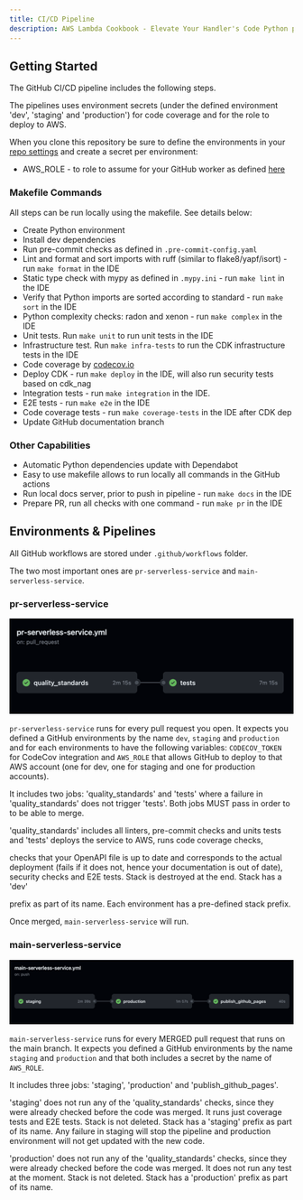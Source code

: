 ```yaml
---
title: CI/CD Pipeline
description: AWS Lambda Cookbook - Elevate Your Handler's Code Python pipeline
---
```


## **Getting Started**

The GitHub CI/CD pipeline includes the following steps.

The pipelines uses environment secrets (under the defined environment 'dev', 'staging' and 'production') for code coverage and for the role to deploy to AWS.

When you clone this repository be sure to define the environments in your [repo settings](https://docs.github.com/en/actions/deployment/targeting-different-environments/using-environments-for-deployment) and create a secret per environment:

- AWS_ROLE - to role to assume for your GitHub worker as defined [here](https://docs.github.com/en/actions/deployment/security-hardening-your-deployments/configuring-openid-connect-in-amazon-web-services)

### **Makefile Commands**

All steps can be run locally using the makefile. See details below:

- Create Python environment
- Install dev dependencies
- Run pre-commit checks as defined in `.pre-commit-config.yaml`
- Lint and format and sort imports with ruff (similar to flake8/yapf/isort) - run `make format` in the IDE
- Static type check with mypy as defined in `.mypy.ini` - run `make lint` in the IDE
- Verify that Python imports are sorted according to standard - run `make sort` in the IDE
- Python complexity checks: radon and xenon  - run `make complex` in the IDE
- Unit tests. Run `make unit` to run unit tests in the IDE
- Infrastructure test. Run `make infra-tests` to run the CDK infrastructure tests in the IDE
- Code coverage by [codecov.io](https://about.codecov.io/)
- Deploy CDK - run `make deploy` in the IDE, will also run security tests based on cdk_nag
- Integration tests - run `make integration` in the IDE.
- E2E tests  - run `make e2e` in the IDE
- Code coverage tests  - run `make coverage-tests` in the IDE after CDK dep
- Update GitHub documentation branch

### **Other Capabilities**

- Automatic Python dependencies update with Dependabot
- Easy to use makefile allows to run locally all commands in the GitHub actions
- Run local docs server, prior to push in pipeline - run `make docs`  in the IDE
- Prepare PR, run all checks with one command - run `make pr` in the IDE

## **Environments & Pipelines**

All GitHub workflows are stored under `.github/workflows` folder.

The two most important ones are `pr-serverless-service`  and `main-serverless-service`.

### **pr-serverless-service**

<img alt="alt_text" src="../media/cicd_pr.png" />

`pr-serverless-service` runs for every pull request you open. It expects you defined a GitHub environments by the name `dev`, `staging` and `production` and for each environments to have the following variables:  `CODECOV_TOKEN ` for CodeCov integration and `AWS_ROLE` that allows GitHub to deploy to that AWS account (one for dev, one for staging and one for production accounts).

It includes two jobs: 'quality_standards' and 'tests' where a failure in 'quality_standards' does not trigger 'tests'. Both jobs MUST pass in order to to be able to merge.

'quality_standards' includes all linters, pre-commit checks and units tests and 'tests' deploys the service to AWS, runs code coverage checks,

checks that your OpenAPI file is up to date and corresponds to the actual deployment (fails if it does not, hence your documentation is out of date), security checks and E2E tests. Stack is destroyed at the end. Stack has a 'dev'

prefix as part of its name. Each environment has a pre-defined stack prefix.

Once merged, `main-serverless-service` will run.

### **main-serverless-service**

<img alt="alt_text" src="../media/cicd_main.png" />

`main-serverless-service` runs for every MERGED pull request that runs on the main branch. It expects you defined a GitHub environments by the name `staging` and `production` and that both includes a secret by the name of `AWS_ROLE`.

It includes three jobs: 'staging', 'production' and 'publish_github_pages'.

'staging' does not run any of the 'quality_standards' checks, since they were already checked before the code was merged. It runs just coverage tests and E2E tests. Stack is not deleted. Stack has a 'staging' prefix as part of its name.
Any failure in staging will stop the pipeline and production environment will not get updated with the new code.

'production' does not run any of the 'quality_standards' checks, since they were already checked before the code was merged. It does not run any test at the moment. Stack is not deleted. Stack has a 'production' prefix as part of its name.
